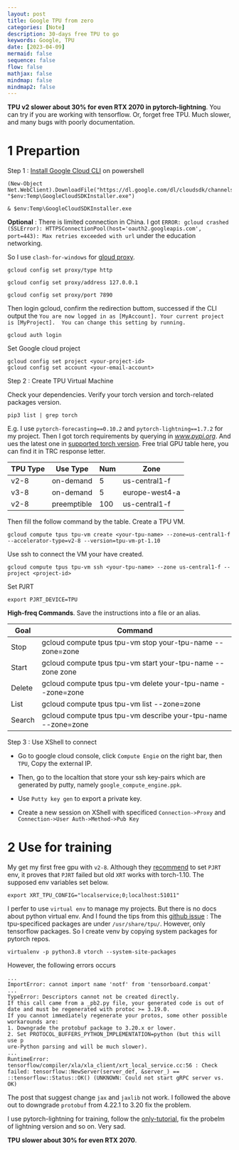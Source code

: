 ```yaml
---
layout: post
title: Google TPU from zero
categories: [Note]
description: 30-days free TPU to go
keywords: Google, TPU
date: [2023-04-09]
mermaid: false
sequence: false
flow: false
mathjax: false
mindmap: false
mindmap2: false
---
```


**TPU v2 slower about 30% for even RTX 2070 in pytorch-lightning**. You can try if you are working with tensorflow. Or, forget free TPU. Much slower, and many bugs with poorly documentation.

# 1 Prepartion

Step 1 : [Install Google Cloud CLI](https://cloud.google.com/sdk/docs/install?hl=zh-cn) on powershell

```shell
(New-Object Net.WebClient).DownloadFile("https://dl.google.com/dl/cloudsdk/channels/rapid/GoogleCloudSDKInstaller.exe", "$env:Temp\GoogleCloudSDKInstaller.exe")

& $env:Temp\GoogleCloudSDKInstaller.exe
```

**Optional** : There is limited connection in China. I got `ERROR: gcloud crashed (SSLError): HTTPSConnectionPool(host='oauth2.googleapis.com', port=443): Max retries exceeded with url` under the education networking.

So I use `clash-for-windows` for [gloud proxy](https://cloud.google.com/sdk/docs/proxy-settings?hl=zh-cn). 

```shell
gcloud config set proxy/type http

gcloud config set proxy/address 127.0.0.1

gcloud config set proxy/port 7890
```

Then login gcloud, confirm the redirection buttom, successed if the CLI output the `You are now logged in as [MyAccount].
Your current project is [MyProject].  You can change this setting by running.` 
```shell
gcloud auth login
```

Set Google cloud project

```shell
gcloud config set project <your-project-id>
gcloud config set account <your-email-account>
```

Step 2 : Create TPU Virtual Machine

Check your dependencies. Verify your torch version and torch-related packages version.

```shell
pip3 list | grep torch
```

E.g. I use `pytorch-forecasting==0.10.2` and `pytorch-lightning==1.7.2` for my project. Then I got torch requirements by querying in *www.pypi.org*. And ues the latest one in [supported torch version](https://cloud.google.com/tpu/docs/supported-tpu-versions?hl=zh-cn#pytorch). Free trial GPU table here, you can find it in TRC response letter.

TPU Type| Use Type | Num | Zone
---|---|--- |---
 v2-8 | on-demand | 5 | us-central1-f
 v3-8 | on-demand | 5 | europe-west4-a
 v2-8 | preemptible | 100 | us-central1-f

Then fill the follow command by the table. Create a TPU VM.

```shell
gcloud compute tpus tpu-vm create <your-tpu-name> --zone=us-central1-f --accelerator-type=v2-8 --version=tpu-vm-pt-1.10
```

Use ssh to connect the VM your have created.

```shell
gcloud compute tpus tpu-vm ssh <your-tpu-name> --zone us-central1-f --project <project-id>
```

Set PJRT

```shell
export PJRT_DEVICE=TPU
```

**High-freq Commands**. Save the instructions into a file or an alias.

|Goal|Command|
---|---
| Stop | gcloud compute tpus tpu-vm stop your-tpu-name --zone=zone
| Start | gcloud compute tpus tpu-vm start your-tpu-name --zone  zone
| Delete | gcloud compute tpus tpu-vm delete your-tpu-name --zone=zone |
| List | gcloud compute tpus tpu-vm list --zone=zone
| Search | gcloud compute tpus tpu-vm describe your-tpu-name --zone=zone

Step 3 : Use XShell to connect

- Go to google cloud console, click `Compute Engie` on the right bar, then `TPU`, Copy the external IP.

- Then, go to the localtion that store your ssh key-pairs which are generated by putty, namely `google_compute_engine.ppk`. 

- Use `Putty key gen` to export a private key.

- Create a new session on XShell with specificed `Connection->Proxy` and `Connection->User Auth->Method->Pub Key`

# 2 Use for training

My get my first free gpu with `v2-8`. Although they [recommend](https://cloud.google.com/tpu/docs/pytorch-xla-ug-tpu-vm?hl=zh-cn#prjt) to set `PJRT` env, it proves that `PJRT` failed but old `XRT` works with torch-1.10. The supposed env variables set below.

```shell
export XRT_TPU_CONFIG="localservice;0;localhost:51011"
```

I perfer to use `virtual env` to manage my projects. But there is no docs about python virtual env. And I found the tips from this [github issue](https://github.com/tensorflow/tensorflow/issues/52149#issuecomment-946100527) : The tpu-specificed packages are under `/usr/share/tpu/`. However, only tensorflow packages. So I create venv by copying system packages for pytorch repos.

```shell
virtualenv -p python3.8 vtorch --system-site-packages
```

However, the following errors occurs
```shell
...
ImportError: cannot import name 'notf' from 'tensorboard.compat'
...
TypeError: Descriptors cannot not be created directly.                    If this call came from a _pb2.py file, your generated code is out of date and must be regenerated with protoc >= 3.19.0.                            If you cannot immediately regenerate your protos, some other possible workarounds are:                                                               1. Downgrade the protobuf package to 3.20.x or lower.                     2. Set PROTOCOL_BUFFERS_PYTHON_IMPLEMENTATION=python (but this will use p
ure-Python parsing and will be much slower).
...
RuntimeError: tensorflow/compiler/xla/xla_client/xrt_local_service.cc:56 : Check failed: tensorflow::NewServer(server_def, &server_) == ::tensorflow::Status::OK() (UNKNOWN: Could not start gRPC server vs. OK)
```

The post that suggest change `jax` and `jaxlib` not work. I followed the above out to downgrade `protobuf` from 4.22.1 to 3.20 fix the problem.

I use pytorch-lightning for training, follow the [only-tutorial](https://lightning.ai/docs/pytorch/stable/notebooks/lightning_examples/datamodules.html), fix the probelm of lightning version and so on. Very sad.

**TPU slower about 30% for even RTX 2070**.
